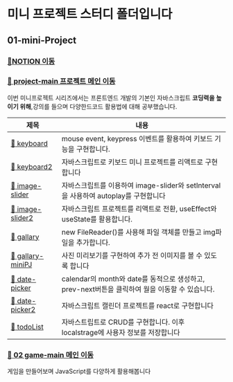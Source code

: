# 미니 프로젝트 스터디 폴더입니다

## 01-mini-Project

### <a href='https://www.notion.so/fun-blog/NOTE-d0f4f3b9f8574aff9738314e04043f7a'>📕NOTION 이동</a><br>

### [:memo: project-main 프로젝트 메인 이동 ][project-main] <br>

이번 미니프로젝트 시리즈에서는 프론트엔드 개발의 기본인 자바스크립트 **코딩력을 높이기 위해**,강의를 들으며 다양한드코드 활용법에 대해 공부했습니다.

| 제목                                       | 내용                                                                                           |
| ------------------------------------------ | ---------------------------------------------------------------------------------------------- |
| [:memo: keyboard][keyboard]                | mouse event, keypress 이벤트를 활용하여 키보드 기능을 구현합니다.                              |
| [:memo: keyboard2][keyboard-react]         | 자바스크립트로 키보드 미니 프로젝트를 리액트로 구현합니다                                      |
| [:memo: image-slider][image-slider]        | 자바스크립트를 이용하여 image-slider와 setInterval을 사용하여 autoplay를 구현합니다            |
| [:memo: image-slider2][image-slider-react] | 자바스크립트 프로젝트를 리액트로 전환, useEffect와 useState를 활용합니다.                      |
| [:memo: gallary][gallary]                  | new FileReader()를 사용해 파일 객체를 만들고 img파일을 추가합니다.                             |
| [:memo: gallary-miniPJ][gallary-miniPJ]    | 사진 미리보기를 구현하여 추가 전 이미지를 볼 수 있도록 합니다                                  |
| [:memo: date-picker][date-picker]          | calendar의 month와 date를 동적으로 생성하고, prev-next버튼을 클릭하여 월을 이동할 수 있습니다. |
| [:memo: date-picker2][date-picker-react]   | 자바스크립트 캘린더 프로젝트를 react로 구현합니다                                              |
| [:memo: todoList][todoList]                | 자바스트립트로 CRUD를 구현합니다. 이후 localstrage에 사용자 정보를 저장합니다                  |

<!-- mini-project -->

[project-main]: /01_mini_project
[keyboard]: /01_mini_project/01_keyboard
[keyboard-react]: /01_mini_project/01_keyboard-react
[image-slider]: /01_mini_project/02_image-slider
[image-slider-react]: /01_mini_project/02_image-slider-react
[gallary]: /01_mini_project/03_gallary
[gallary-miniPJ]: /01_mini_project/03_gallary-miniPJ
[date-picker]: /01_mini_project/04_date-picker
[date-picker-react]: /01_mini_project/04_date-picker-react
[todoList]: /01_mini_project/05_todoList
[music_sortable]: /01_mini_project/06_music_sortable
[music-player]: /01_mini_project/06_music-player
[game-main]: /02_mini_game

### [:memo: 02 game-main 메인 이동 ][game-main] <br>

게임을 만들어보며 JavaScript를 다양하게 활용해봅니다
